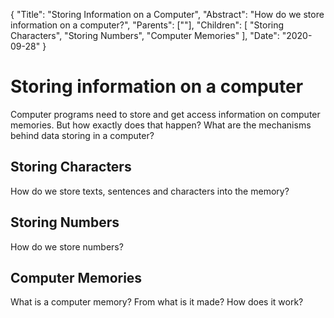 {
	"Title": "Storing Information on a Computer",
	"Abstract": "How do we store information on a computer?",
	"Parents": [""],
	"Children": [
		"Storing Characters", 
		"Storing Numbers",
        "Computer Memories"
		],
    "Date": "2020-09-28"
}

# Storing information on a computer

Computer programs need to store and get access information on computer memories. But how exactly does that happen? What are the mechanisms behind data storing in a computer?

## Storing Characters

How do we store texts, sentences and characters into the memory?

## Storing Numbers

How do we store numbers?

## Computer Memories

What is a computer memory? From what is it made? How does it work?